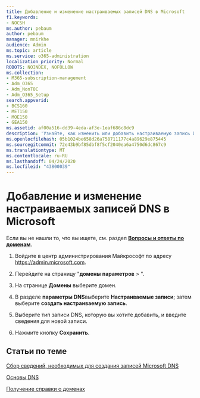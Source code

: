 ```yaml
---
title: Добавление и изменение настраиваемых записей DNS в Microsoft
f1.keywords:
- NOCSH
ms.author: pebaum
author: pebaum
manager: mnirkhe
audience: Admin
ms.topic: article
ms.service: o365-administration
localization_priority: Normal
ROBOTS: NOINDEX, NOFOLLOW
ms.collection:
- M365-subscription-management
- Adm_O365
- Adm_NonTOC
- Adm_O365_Setup
search.appverid:
- BCS160
- MET150
- MOE150
- GEA150
ms.assetid: af00a516-dd39-4eda-af3e-1eaf686c8dc9
description: 'Узнайте, как изменить или добавить настраиваемую запись DNS в Майкрософт. '
ms.openlocfilehash: 05b1024be658d26a758711177c4a89629e875445
ms.sourcegitcommit: 72e43b9bf85dbf8f5cf2040ea6a4750d6dc867c9
ms.translationtype: MT
ms.contentlocale: ru-RU
ms.lasthandoff: 04/24/2020
ms.locfileid: "43800039"
---
```

# <a name="add-or-edit-custom-dns-records-in-microsoft"></a>Добавление и изменение настраиваемых записей DNS в Microsoft

 Если вы не нашли то, что вы ищете, см. раздел **[Вопросы и ответы по доменам](../setup/domains-faq.md)**. 

1. Войдите в центр администрирования Майкрософт по адресу <a href="https://go.microsoft.com/fwlink/p/?linkid=2024339" target="_blank">https://admin.microsoft.com</a>.   

2. Перейдите на страницу "**домены** **параметров**  > ".

3. На странице **Домены** выберите домен. 
    
4. В разделе **параметры DNS**выберите **Настраиваемые записи**; затем выберите **создать настраиваемую запись**.

5. Выберите тип записи DNS, которую вы хотите добавить, и введите сведения для новой записи.
    
6. Нажмите кнопку **Сохранить**.

## <a name="related-articles"></a>Статьи по теме

[Сбор сведений, необходимых для создания записей Microsoft DNS](../get-help-with-domains/information-for-dns-records.md)

[Основы DNS](../get-help-with-domains/dns-basics.md)

[Получение справки о доменах](../get-help-with-domains/get-help-with-domains.md)



